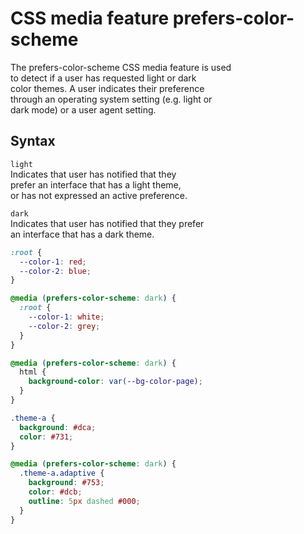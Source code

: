 # CSS media feature prefers-color-scheme

The prefers-color-scheme CSS media feature is used  
to detect if a user has requested light or dark  
color themes. A user indicates their preference  
through an operating system setting (e.g. light or  
dark mode) or a user agent setting.

## Syntax

`light`  
Indicates that user has notified that they  
prefer an interface that has a light theme,  
or has not expressed an active preference.

`dark`  
Indicates that user has notified that they prefer  
an interface that has a dark theme.

```css
:root {
  --color-1: red;
  --color-2: blue;
}

@media (prefers-color-scheme: dark) {
  :root {
    --color-1: white;
    --color-2: grey;
  }
}

@media (prefers-color-scheme: dark) {
  html {
    background-color: var(--bg-color-page);
  }
}

.theme-a {
  background: #dca;
  color: #731;
}

@media (prefers-color-scheme: dark) {
  .theme-a.adaptive {
    background: #753;
    color: #dcb;
    outline: 5px dashed #000;
  }
}
```
